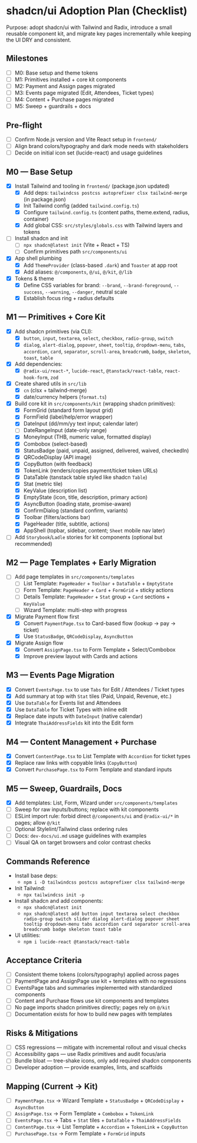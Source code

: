 # shadcn/ui Adoption Plan (Checklist)

Purpose: adopt shadcn/ui with Tailwind and Radix, introduce a small reusable component kit, and migrate key pages incrementally while keeping the UI DRY and consistent.

## Milestones
- [ ] M0: Base setup and theme tokens
- [ ] M1: Primitives installed + core kit components
- [ ] M2: Payment and Assign pages migrated
- [ ] M3: Events page migrated (Edit, Attendees, Ticket types)
- [ ] M4: Content + Purchase pages migrated
- [ ] M5: Sweep + guardrails + docs

## Pre‑flight
- [ ] Confirm Node.js version and Vite React setup in `frontend/`
- [ ] Align brand colors/typography and dark mode needs with stakeholders
- [ ] Decide on initial icon set (lucide-react) and usage guidelines

## M0 — Base Setup
- [x] Install Tailwind and tooling in `frontend/` (package.json updated)
  - [x] Add deps: `tailwindcss postcss autoprefixer clsx tailwind-merge` (in package.json)
  - [x] Init Tailwind config (added `tailwind.config.ts`)
  - [x] Configure `tailwind.config.ts` (content paths, theme.extend, radius, container)
  - [x] Add global CSS: `src/styles/globals.css` with Tailwind layers and tokens
- [ ] Install shadcn and init
  - [ ] `npx shadcn@latest init` (Vite + React + TS)
  - [ ] Confirm primitives path `src/components/ui`
- [x] App shell plumbing
  - [x] Add `ThemeProvider` (class-based `.dark`) and `Toaster` at app root
  - [x] Add aliases: `@/components`, `@/ui`, `@/kit`, `@/lib`
- [x] Tokens & theme
  - [x] Define CSS variables for brand: `--brand`, `--brand-foreground`, `--success`, `--warning`, `--danger`, neutral scale
  - [x] Establish focus ring + radius defaults

## M1 — Primitives + Core Kit
- [x] Add shadcn primitives (via CLI):
  - [x] `button`, `input`, `textarea`, `select`, `checkbox`, `radio-group`, `switch`
  - [x] `dialog`, `alert-dialog`, `popover`, `sheet`, `tooltip`, `dropdown-menu`, `tabs`, `accordion`, `card`, `separator`, `scroll-area`, `breadcrumb`, `badge`, `skeleton`, `toast`, `table`
- [x] Add dependencies:
  - [x] `@radix-ui/react-*`, `lucide-react`, `@tanstack/react-table`, `react-hook-form`, `zod`
- [x] Create shared utils in `src/lib`
  - [x] `cn` (clsx + tailwind-merge)
  - [x] date/currency helpers (`format.ts`)
- [x] Build core kit in `src/components/kit` (wrapping shadcn primitives):
  - [x] FormGrid (standard form layout grid)
  - [x] FormField (label/help/error wrapper)
  - [x] DateInput (dd/mm/yy text input; calendar later)
  - [ ] DateRangeInput (date-only range)
  - [x] MoneyInput (THB, numeric value, formatted display)
  - [x] Combobox (select-based)
  - [x] StatusBadge (paid, unpaid, assigned, delivered, waived, checkedIn)
  - [x] QRCodeDisplay (API image)
  - [x] CopyButton (with feedback)
  - [x] TokenLink (renders/copies payment/ticket token URLs)
  - [x] DataTable (tanstack table styled like shadcn `Table`)
  - [x] Stat (metric tile)
  - [x] KeyValue (description list)
  - [x] EmptyState (icon, title, description, primary action)
  - [x] AsyncButton (loading state, promise-aware)
  - [x] ConfirmDialog (standard confirm, variants)
  - [x] Toolbar (filters/actions bar)
  - [x] PageHeader (title, subtitle, actions)
  - [x] AppShell (topbar, sidebar, content; `Sheet` mobile nav later)
- [ ] Add `Storybook`/`Ladle` stories for kit components (optional but recommended)

## M2 — Page Templates + Early Migration
- [ ] Add page templates in `src/components/templates`
  - [ ] List Template: `PageHeader` + `Toolbar` + `DataTable` + `EmptyState`
  - [ ] Form Template: `PageHeader` + `Card` + `FormGrid` + sticky actions
  - [ ] Details Template: `PageHeader` + `Stat` group + `Card` sections + `KeyValue`
  - [ ] Wizard Template: multi-step with progress
- [x] Migrate Payment flow first
  - [x] Convert `PaymentPage.tsx` to Card-based flow (lookup → pay → ticket)
  - [x] Use `StatusBadge`, `QRCodeDisplay`, `AsyncButton`
- [x] Migrate Assign flow
  - [x] Convert `AssignPage.tsx` to Form Template + Select/Combobox
  - [x] Improve preview layout with Cards and actions

## M3 — Events Page Migration
- [x] Convert `EventsPage.tsx` to use `Tabs` for Edit / Attendees / Ticket types
- [x] Add summary at top with `Stat` tiles (Paid, Unpaid, Revenue, etc.)
- [x] Use `DataTable` for Events list and Attendees
- [x] Use `DataTable` for Ticket Types with inline edit
- [x] Replace date inputs with `DateInput` (native calendar)
- [x] Integrate `ThaiAddressFields` kit into the Edit form

## M4 — Content Management + Purchase
- [x] Convert `ContentPage.tsx` to List Template with `Accordion` for ticket types
- [x] Replace raw links with copyable links (`CopyButton`)
- [x] Convert `PurchasePage.tsx` to Form Template and standard inputs

## M5 — Sweep, Guardrails, Docs
- [x] Add templates: List, Form, Wizard under `src/components/templates`
- [ ] Sweep for raw inputs/buttons; replace with kit components
- [ ] ESLint import rule: forbid direct `@/components/ui` and `@radix-ui/*` in pages; allow `@/kit`
- [ ] Optional Stylelint/Tailwind class ordering rules
- [ ] Docs: `dev-docs/ui.md` usage guidelines with examples
- [ ] Visual QA on target browsers and color contrast checks

## Commands Reference
- Install base deps:
  - `npm i -D tailwindcss postcss autoprefixer clsx tailwind-merge`
- Init Tailwind:
  - `npx tailwindcss init -p`
- Install shadcn and add components:
  - `npx shadcn@latest init`
  - `npx shadcn@latest add button input textarea select checkbox radio-group switch slider dialog alert-dialog popover sheet tooltip dropdown-menu tabs accordion card separator scroll-area breadcrumb badge skeleton toast table`
- UI utilities:
  - `npm i lucide-react @tanstack/react-table`

## Acceptance Criteria
- [ ] Consistent theme tokens (colors/typography) applied across pages
- [ ] PaymentPage and AssignPage use kit + templates with no regressions
- [ ] EventsPage tabs and summaries implemented with standardized components
- [ ] Content and Purchase flows use kit components and templates
- [ ] No page imports shadcn primitives directly; pages rely on `@/kit`
- [ ] Documentation exists for how to build new pages with templates

## Risks & Mitigations
- [ ] CSS regressions — mitigate with incremental rollout and visual checks
- [ ] Accessibility gaps — use Radix primitives and audit focus/aria
- [ ] Bundle bloat — tree-shake icons, only add required shadcn components
- [ ] Developer adoption — provide examples, lints, and scaffolds

## Mapping (Current → Kit)
- [ ] `PaymentPage.tsx` → Wizard Template + `StatusBadge` + `QRCodeDisplay` + `AsyncButton`
- [ ] `AssignPage.tsx` → Form Template + `Combobox` + `TokenLink`
- [ ] `EventsPage.tsx` → Tabs + `Stat` tiles + `DataTable` + `ThaiAddressFields`
- [ ] `ContentPage.tsx` → List Template + `Accordion` + `TokenLink` + `CopyButton`
- [ ] `PurchasePage.tsx` → Form Template + `FormGrid` inputs
